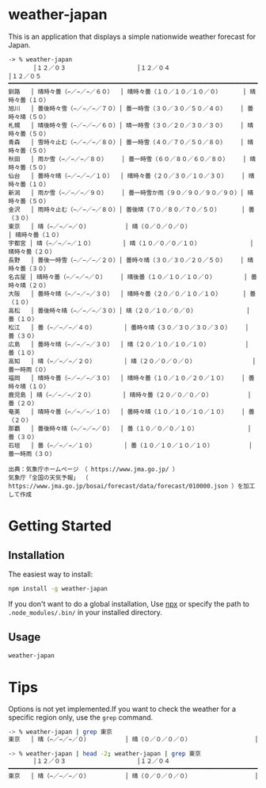 # weather-japan
This is an application that displays a simple nationwide weather forecast for Japan.

```
-> % weather-japan
       │１２／０３                    │１２／０４                            │１２／０５
━━━━━━━━━━━━━━━━━━━━━━━━━━━━━━━━━━━━━━━━━━━━━━━━━━━━━━━━━━━━━━━━━━━━━━━━━━━━━━━━━━━━━━━━━━━━━━
釧路   │ 晴時々曇（−／−／−／６０）  │ 晴時々曇（１０／１０／１０／０）      │ 晴時々曇（１０）
旭川   │ 曇後時々雪（−／−／−／７０）│ 曇一時雪（３０／３０／５０／４０）    │ 曇時々晴（５０）
札幌   │ 晴後時々雪（−／−／−／６０）│ 晴一時雪（３０／２０／３０／３０）    │ 晴時々曇（５０）
青森   │ 雪時々止む（−／−／−／８０）│ 曇一時雪（４０／７０／５０／８０）    │ 晴時々曇（５０）
秋田   │ 雨か雪（−／−／−／８０）    │ 曇一時雪（６０／８０／６０／８０）    │ 晴時々曇（５０）
仙台   │ 曇時々晴（−／−／−／１０）  │ 晴時々曇（２０／３０／１０／３０）    │ 晴時々曇（１０）
新潟   │ 雨か雪（−／−／−／９０）    │ 曇一時雪か雨（９０／９０／９０／９０）│ 晴時々曇（５０）
金沢   │ 雨時々止む（−／−／−／８０）│ 曇後晴（７０／８０／７０／５０）      │ 曇（３０）
東京   │ 晴（−／−／−／０）          │ 晴（０／０／０／０）                  │ 晴時々曇（１０）
宇都宮 │ 晴（−／−／−／１０）        │ 晴（１０／０／０／１０）              │ 晴時々曇（２０）
長野   │ 曇後一時雪（−／−／−／２０）│ 曇時々晴（３０／３０／２０／５０）    │ 晴時々曇（３０）
名古屋 │ 晴時々曇（−／−／−／０）    │ 晴後曇（１０／１０／１０／０）        │ 曇時々晴（２０）
大阪   │ 曇時々晴（−／−／−／３０）  │ 晴時々曇（２０／０／１０／１０）      │ 曇（１０）
高松   │ 曇後時々晴（−／−／−／３０）│ 晴（２０／１０／０／０）              │ 曇（１０）
松江   │ 曇（−／−／−／４０）        │ 曇時々晴（３０／３０／３０／３０）    │ 曇（３０）
広島   │ 曇時々晴（−／−／−／３０）  │ 晴（２０／１０／１０／１０）          │ 曇（１０）
高知   │ 晴（−／−／−／２０）        │ 晴（２０／０／０／０）                │ 曇一時雨（０）
福岡   │ 晴時々曇（−／−／−／３０）  │ 晴時々曇（１０／１０／２０／１０）    │ 曇時々晴（１０）
鹿児島 │ 晴（−／−／−／２０）        │ 晴時々曇（２０／０／０／０）          │ 曇（２０）
奄美   │ 晴時々曇（−／−／−／１０）  │ 曇時々晴（１０／１０／１０／１０）    │ 曇（２０）
那覇   │ 曇後時々晴（−／−／−／０）  │ 曇（１０／０／０／１０）              │ 曇（３０）
石垣   │ 曇（−／−／−／１０）        │ 曇（１０／１０／１０／１０）          │ 曇一時雨（３０）

出典：気象庁ホームページ　（ https://www.jma.go.jp/ ）
気象庁「全国の天気予報」 （ https://www.jma.go.jp/bosai/forecast/data/forecast/010000.json ）を加工して作成
```


# Getting Started

## Installation

The easiest way to install:

```bash
npm install -g weather-japan
```
If you don't want to do a global installation, Use [npx](https://www.npmjs.com/package/npx) or specify the path to `.node_modules/.bin/` in your installed directory.

## Usage

```bash
weather-japan
```

# Tips
Options is not yet implemented.If you want to check the weather for a specific region only, use the `grep` command.

```bash
-> % weather-japan | grep 東京
東京   │ 晴（−／−／−／０）          │ 晴（０／０／０／０）                  │ 晴時々曇（１０）
```

```bash
-> % weather-japan | head -2; weather-japan | grep 東京
       │１２／０３                    │１２／０４                            │１２／０５
━━━━━━━━━━━━━━━━━━━━━━━━━━━━━━━━━━━━━━━━━━━━━━━━━━━━━━━━━━━━━━━━━━━━━━━━━━━━━━━━━━━━━━━━━━━━━━
東京   │ 晴（−／−／−／０）          │ 晴（０／０／０／０）                  │ 晴時々曇（１０）
```

